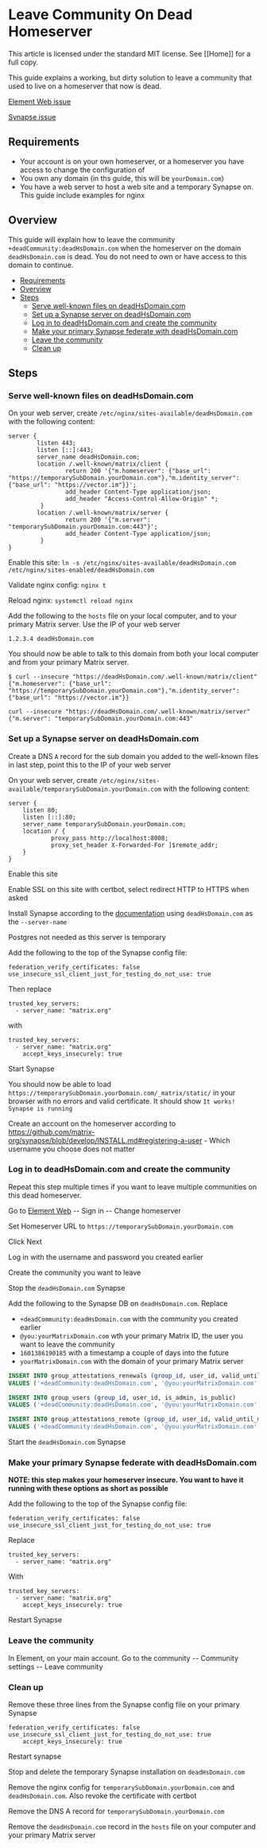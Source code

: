 # Leave Community On Dead Homeserver <!-- omit in toc -->

This article is licensed under the standard MIT license. See [[Home]] for a full copy.

This guide explains a working, but dirty solution to leave a community that used to live on a homeserver that now is dead.

[Element Web issue](https://github.com/vector-im/element-web/issues/10383)

[Synapse issue](https://github.com/matrix-org/synapse/issues/5254)

## Requirements

* Your account is on your own homeserver, or a homeserver you have access to change the configuration of
* You own any domain (in ths guide, this will be `yourDomain.com`)
* You have a web server to host a web site and a temporary Synapse on. This guide include examples for nginx

## Overview

This guide will explain how to leave the community `+deadCommunity:deadHsDomain.com` when the homeserver on the domain `deadHsDomain.com` is dead. You do not need to own or have access to this domain to continue.

<!-- TOC depthfrom:3 -->

- [Requirements](#requirements)
- [Overview](#overview)
- [Steps](#steps)
  - [Serve well-known files on deadHsDomain.com](#serve-well-known-files-on-deadhsdomaincom)
  - [Set up a Synapse server on deadHsDomain.com](#set-up-a-synapse-server-on-deadhsdomaincom)
  - [Log in to deadHsDomain.com and create the community](#log-in-to-deadhsdomaincom-and-create-the-community)
  - [Make your primary Synapse federate with deadHsDomain.com](#make-your-primary-synapse-federate-with-deadhsdomaincom)
  - [Leave the community](#leave-the-community)
  - [Clean up](#clean-up)

<!-- /TOC -->

## Steps

### Serve well-known files on deadHsDomain.com

On your web server, create `/etc/nginx/sites-available/deadHsDomain.com` with the following content:

```
server {
        listen 443;
        listen [::]:443;
        server_name deadHsDomain.com;
        location /.well-known/matrix/client {
                return 200 '{"m.homeserver": {"base_url": "https://temporarySubDomain.yourDomain.com"},"m.identity_server": {"base_url": "https://vector.im"}}';
                add_header Content-Type application/json;
                add_header "Access-Control-Allow-Origin" *;
         }
        location /.well-known/matrix/server {
                return 200 '{"m.server": "temporarySubDomain.yourDomain.com:443"}';
                add_header Content-Type application/json;
         }
}
```

Enable this site: `ln -s /etc/nginx/sites-available/deadHsDomain.com /etc/nginx/sites-enabled/deadHsDomain.com`

Validate nginx config: `nginx t`

Reload nginx: `systemctl reload nginx`

Add the following to the `hosts` file on your local computer, and to your primary Matrix server. Use the IP of your web server

```
1.2.3.4 deadHsDomain.com
```

You should now be able to talk to this domain from both your local computer and from your primary Matrix server.

```
$ curl --insecure "https://deadHsDomain.com/.well-known/matrix/client"
{"m.homeserver": {"base_url": "https://temporarySubDomain.yourDomain.com"},"m.identity_server": {"base_url": "https://vector.im"}}

curl --insecure "https://deadHsDomain.com/.well-known/matrix/server"
{"m.server": "temporarySubDomain.yourDomain.com:443"
```

### Set up a Synapse server on deadHsDomain.com

Create a DNS `A` record for the sub domain you added to the well-known files in last step, point this to the IP of your web server

On your web server, create `/etc/nginx/sites-available/temporarySubDomain.yourDomain.com` with the following content:

```
server {
    listen 80;
    listen [::]:80;
    server_name temporarySubDomain.yourDomain.com;
    location / {
            proxy_pass http://localhost:8008;
            proxy_set_header X-Forwarded-For ]$remote_addr;
    }
}
```

Enable this site

Enable SSL on this site with certbot, select redirect HTTP to HTTPS when asked

Install Synapse according to the [documentation](https://github.com/matrix-org/synapse/blob/develop/INSTALL.md) using `deadHsDomain.com` as the `--server-name`

Postgres not needed as this server is temporary

Add the following to the top of the Synapse config file:

```
federation_verify_certificates: false
use_insecure_ssl_client_just_for_testing_do_not_use: true
```

Then replace 
```
trusted_key_servers:
  - server_name: "matrix.org"
```
with
```
trusted_key_servers:
  - server_name: "matrix.org"
    accept_keys_insecurely: true
```

Start Synapse

You should now be able to load `https://temporarySubDomain.yourDomain.com/_matrix/static/` in your browser with no errors and valid certificate. It should show `It works! Synapse is running`

Create an account on the homeserver according to https://github.com/matrix-org/synapse/blob/develop/INSTALL.md#registering-a-user - Which username you choose does not matter



### Log in to deadHsDomain.com and create the community

Repeat this step multiple times if you want to leave multiple communities on this dead homeserver.

Go to [Element Web](https://app.element.io/) -- Sign in -- Change homeserver

Set Homeserver URL to `https://temporarySubDomain.yourDomain.com`

Click Next

Log in with the username and password you created earlier

Create the community you want to leave

Stop the `deadHsDomain.com` Synapse

Add the following to the Synapse DB on `deadHsDomain.com`. Replace
* `+deadCommunity:deadHsDomain.com` with the community you created earlier
* `@you:yourMatrixDomain.com` wth your primary Matrix ID, the user you want to leave the community
* `1601386190185` with a timestamp a couple of days into the future
* `yourMatrixDomain.com`  with the domain of your primary Matrix server

```sql
INSERT INTO group_attestations_renewals (group_id, user_id, valid_until_ms)
VALUES ('+deadCommunity:deadHsDomain.com', '@you:yourMatrixDomain.com', 1601386190185);

INSERT INTO group_users (group_id, user_id, is_admin, is_public)
VALUES ('+deadCommunity:deadHsDomain.com', '@you:yourMatrixDomain.com', 'f', 't');

INSERT INTO group_attestations_remote (group_id, user_id, valid_until_ms, attestation_json)
VALUES ('+deadCommunity:deadHsDomain.com', '@you:yourMatrixDomain.com', 1601402356216, '{"group_id":"+deadCommunity:deadHsDomain.com","signatures":{"yourMatrixDomain.com":{"ed25519:a_RXGa":"IDontThinkWhatYouPutHereMattersMuchItsGonnaBeInvalidNoMatterWhat"}},"user_id":"@you:yourMatrixDomain.com","valid_until_ms":1601402356216}');
```

Start the `deadHsDomain.com` Synapse


### Make your primary Synapse federate with deadHsDomain.com

**NOTE: this step makes your homeserver insecure. You want to have it running with these options as short as possible**


Add the following to the top of the Synapse config file:

```
federation_verify_certificates: false
use_insecure_ssl_client_just_for_testing_do_not_use: true
```

Replace 
```
trusted_key_servers:
  - server_name: "matrix.org"
```
With
```
trusted_key_servers:
  - server_name: "matrix.org"
    accept_keys_insecurely: true
```

Restart Synapse

### Leave the community

In Element, on your main account. Go to the community -- Community settings -- Leave community

### Clean up

Remove these three lines from the Synapse config file on your primary Synapse

```
federation_verify_certificates: false
use_insecure_ssl_client_just_for_testing_do_not_use: true
    accept_keys_insecurely: true
```

Restart synapse

Stop and delete the temporary Synapse installation on `deadHsDomain.com`

Remove the nginx config for `temporarySubDomain.yourDomain.com` and `deadHsDomain.com`. Also revoke the certificate with certbot

Remove the DNS A record for `temporarySubDomain.yourDomain.com`

Remove the `deadHsDomain.com` record in the `hosts` file on your computer and your primary Matrix server
